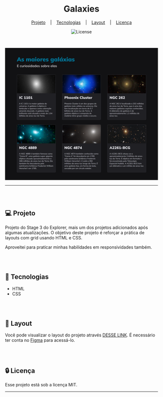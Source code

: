 <h1 align="center">Galaxies</h1>

<div align="center">

[Projeto](#projeto)
&nbsp;&nbsp;&nbsp;|&nbsp;&nbsp;&nbsp;
[Tecnologias](#tecnologias)
&nbsp;&nbsp;&nbsp;|&nbsp;&nbsp;&nbsp;
[Layout](#layout)
&nbsp;&nbsp;&nbsp;|&nbsp;&nbsp;&nbsp;
[Licença](#license)

</div>

<p align="center">
  <img alt="License" src="https://img.shields.io/static/v1?label=license&message=MIT&color=49AA26&labelColor=000000">
</p>

<br>

<div align="center">

![Preview](assets/Preview.png)

</div>

<hr>
<br>
<br>

## 💻 Projeto <a name = "projeto"></a>

Projeto do Stage 3 do Explorer, mais um dos projetos adicionados após algumas atualizações. O objetivo deste projeto é reforçar a prática de layouts com grid usando HTML e CSS.

Aproveitei para praticar minhas habilidades em responsividades também.

<br>
<br>

## 🚀 Tecnologias <a name = "tecnologias"></a>

- HTML
- CSS

<br>
<br>

## 🔖 Layout <a name = "layout"></a>

Você pode visualizar o layout do projeto através [DESSE LINK](https://www.figma.com/community/file/1256354736253234634). É necessário ter conta no [Figma](https://figma.com) para acessá-lo.

<br>
<br>

## 🔒 Licença

Esse projeto está sob a licença MIT.

<hr>
